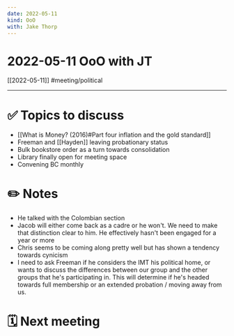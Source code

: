 ```yaml
---
date: 2022-05-11
kind: OoO
with: Jake Thorp
---
```

# 2022-05-11 OoO with JT
[[2022-05-11]]
#meeting/political 

---
# ✅ Topics to discuss
- [[What is Money? (2016)#Part four inflation and the gold standard]]
- Freeman and [[Hayden]] leaving probationary status
- Bulk bookstore order as a turn towards consolidation
- Library finally open for meeting space
- Convening BC monthly

# ✏️ Notes
- He talked with the Colombian section
- Jacob will either come back as a cadre or he won't. We need to make that distinction clear to him. He effectively hasn't been engaged for a year or more
- Chris seems to be coming along pretty well but has shown a tendency towards cynicism
- I need to ask Freeman if he considers the IMT his political home, or wants to discuss the differences between our group and the other groups that he's participating in. This will determine if he's headed towards full membership or an extended probation / moving away from us. 

# 🗓 Next meeting
